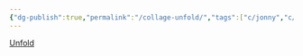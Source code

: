 ```yaml
---
{"dg-publish":true,"permalink":"/collage-unfold/","tags":["c/jonny","c/bw","c/face-mask","c/abstract"],"created":"2024-01-04T19:33:44.779-05:00","updated":"2024-01-04T19:34:07.696-05:00"}
---
```



[Unfold](https://www.instagram.com/p/CadxTZ1NpbG/)
